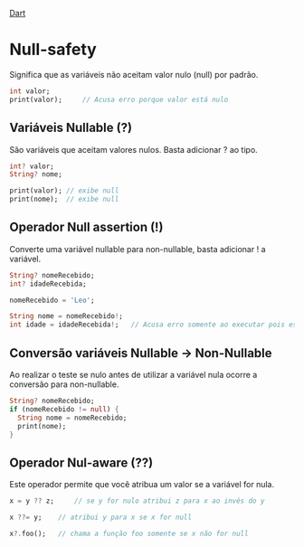 [Dart](https://github.com/leofds/flutter-class/blob/master/dart/README.md)

# Null-safety

Significa que as variáveis não aceitam valor nulo (null) por padrão.

```dart
int valor;
print(valor);	  // Acusa erro porque valor está nulo
```

## Variáveis Nullable (?)

São variáveis que aceitam valores nulos. Basta adicionar ? ao tipo.

```dart
int? valor;
String? nome;

print(valor); // exibe null
print(nome);  // exibe null
```

## Operador Null assertion (!)

Converte uma variável nullable para non-nullable, basta adicionar ! a variável.

```dart
String? nomeRecebido;
int? idadeRecebida;

nomeRecebido = 'Leo';

String nome = nomeRecebido!;
int idade = idadeRecebida!;	  // Acusa erro somente ao executar pois está nulo
```

## Conversão variáveis Nullable -> Non-Nullable

Ao realizar o teste se nulo antes de utilizar a variável nula ocorre a conversão para non-nullable.

```dart
String? nomeRecebido;
if (nomeRecebido != null) {
  String nome = nomeRecebido;
  print(nome);
}
```

## Operador Nul-aware (??)

Este operador permite que você atribua um valor se a variável for nula.

```dart
x = y ?? z; 	// se y for nulo atribui z para x ao invés do y

x ??= y;  	// atribui y para x se x for null

x?.foo(); 	// chama a função foo somente se x não for null
```
